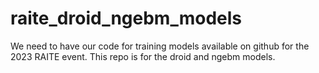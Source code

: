 # raite_droid_ngebm_models
We need to have our code for training models available on github for the 2023 RAITE event. This  repo is for the droid and ngebm models.
